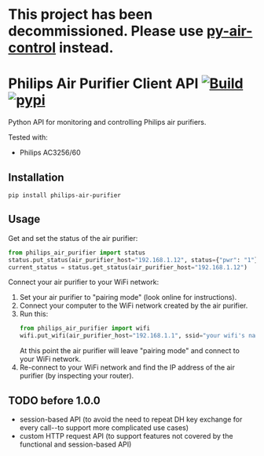 # This project has been decommissioned. Please use [py-air-control](https://github.com/rgerganov/py-air-control) instead.

# Philips Air Purifier Client API [![Build](https://travis-ci.org/urbas/philips-air-purifier.svg?branch=master)](https://travis-ci.org/urbas/philips-air-purifier) [![pypi](https://badge.fury.io/py/philips-air-purifier.svg)](https://pypi.org/project/philips-air-purifier/)
Python API for monitoring and controlling Philips air purifiers.

Tested with:
- Philips AC3256/60

## Installation
```
pip install philips-air-purifier
```

## Usage
Get and set the status of the air purifier:
```python
from philips_air_purifier import status
status.put_status(air_purifier_host="192.168.1.12", status={"pwr": "1"})
current_status = status.get_status(air_purifier_host="192.168.1.12")
```

Connect your air purifier to your WiFi network:
1. Set your air purifier to "pairing mode" (look online for instructions).
2. Connect your computer to the WiFi network created by the air purifier.
3. Run this:
   ```python
   from philips_air_purifier import wifi
   wifi.put_wifi(air_purifier_host="192.168.1.1", ssid="your wifi's name", pwd="your wifi's password")
   ```
   At this point the air purifier will leave "pairing mode" and connect to your WiFi network.
4. Re-connect to your WiFi network and find the IP address of the air purifier (by inspecting your router).

## TODO before 1.0.0
- session-based API (to avoid the need to repeat DH key exchange for every call--to support more complicated use cases)
- custom HTTP request API (to support features not covered by the functional and session-based API)